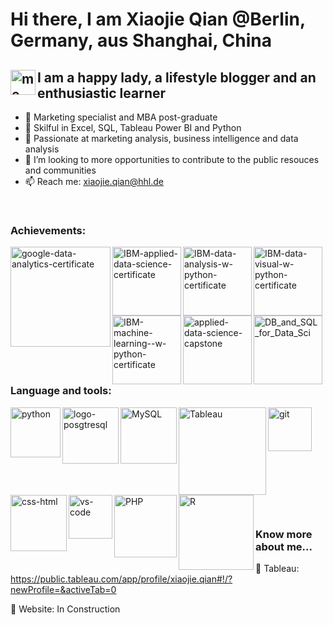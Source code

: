 # Hi there, I am Xiaojie Qian @Berlin, Germany, aus Shanghai, China

## <img align="left" alt= "me" width="40px" src= "https://user-images.githubusercontent.com/58776067/170833834-d9283ef7-1ef1-4574-b793-66d2b279f964.png" /> I am a happy lady, a lifestyle blogger and an enthusiastic learner

- 👋 Marketing specialist and MBA post-graduate
- 👀 Skilful in Excel, SQL, Tableau Power BI and Python
- 🌱 Passionate at marketing analysis, business intelligence and data analysis
- 💞️ I’m looking to more opportunities to contribute to the public resouces and communities
- 📫 Reach me: xiaojie.qian@hhl.de

<br > 

### Achievements:
<img align="left" alt= "google-data-analytics-certificate" width="160px" src= "https://user-images.githubusercontent.com/58776067/170819768-0f025782-d86c-4bd2-b539-016bd8e10add.png" />
<img align="left" alt= "IBM-applied-data-science-certificate" width="110px" src= "https://user-images.githubusercontent.com/58776067/216236692-df7d6cab-64c0-4ee0-9dfa-537c65791819.png"/>
<img align="left" alt= "IBM-data-analysis-w-python-certificate" width="110px" src= "https://user-images.githubusercontent.com/58776067/216237056-dba2446a-1f80-4d1d-817e-4fb3efec8498.png"/>
<img align="left" alt= "IBM-data-visual-w-python-certificate" width="110px" src= "https://user-images.githubusercontent.com/58776067/216237264-9904e593-7863-49a9-965a-30cc8a54beb8.png"/>
<img align="left" alt= "IBM-machine-learning--w-python-certificate" width="110px" src= "https://user-images.githubusercontent.com/58776067/216237908-9108103b-c2eb-436c-bc3f-a75ebab56874.png"/>
<img align="left" alt= "applied-data-science-capstone" width="110px" src= "https://user-images.githubusercontent.com/58776067/216238233-97b1aa15-70eb-4c19-9dd2-dadb7d0a3e65.png"/>
<img align="left" alt= "DB_and_SQL_for_Data_Sci" width="110px" src= "https://user-images.githubusercontent.com/58776067/216238591-93b24740-2bb6-49b6-ae30-7c9f7996b822.png"/>



<br >
<br >
<br >
<br > 
<br >
<br >
<br > 
<br > 

### Language and tools: 

<img align="left" alt= "python" width="80px" src= "https://user-images.githubusercontent.com/58776067/170830681-251e35c8-dc19-4022-97ff-6656fe5cdf1a.png" />
<img align="left" alt= "logo-posgtresql" width="90px" src= "https://user-images.githubusercontent.com/58776067/170820722-dd8da4ed-ad0d-4598-8ebb-03ee88c5ba13.png" />
<img align="left" alt= "MySQL" width="90px" src= "https://user-images.githubusercontent.com/58776067/170820863-10816877-3d38-48d7-ac3e-9bb602eaf68a.png" /> 
<img align="left" alt= "Tableau" width="140px" src= "https://user-images.githubusercontent.com/58776067/170820881-be3d5d66-731e-41c6-81e6-1fd3a603c73f.svg" />
<img align="left" alt= "git" width="70px" src= "https://user-images.githubusercontent.com/58776067/170821093-7d251977-584e-42a3-b50c-d7293bbde644.png" />
<img align="left" alt= "css-html" width="90px" src= "https://user-images.githubusercontent.com/58776067/170821177-475f13e7-0682-4f6e-80e4-cf2fb4eee1e8.png" />
<img align="left" alt= "vs-code" width="70px" src= "https://user-images.githubusercontent.com/58776067/170821188-3539d6bb-0251-4764-a8c9-703a40db77fa.svg" />
<br > 
<br >
<br >
<br > 
<br > 
<img align="left" alt= "PHP" width="100px" src= "https://user-images.githubusercontent.com/58776067/172245228-479dfe37-6ab6-4ef4-8457-29f939ed9703.png" />
<img align="left" alt="R" width="120px" src="https://user-images.githubusercontent.com/58776067/193005380-540dcc91-10d2-41e7-bb5d-1e0425f347bb.png"/>
<br > 
<br >
<br >
<br > 
<br > 


### Know more about me...
🍩 Tableau: https://public.tableau.com/app/profile/xiaojie.qian#!/?newProfile=&activeTab=0

🍰 Website: In Construction

<!---
[webiste]
[Linkedin]
[SQL] :https://github.com/xiaojie-qian/Dognitiondb_MySQL 
--->

<!---
xiaojie-qian/xiaojie-qian is a ✨ special ✨ repository because its `README.md` (this file) appears on your GitHub profile.
You can click the Preview link to take a look at your changes.
--->
